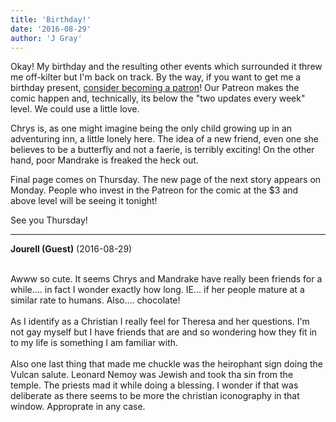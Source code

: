 ```yaml
---
title: 'Birthday!'
date: '2016-08-29'
author: 'J Gray'
---
```


<p>Okay! My birthday and the resulting other events which surrounded it threw me off-kilter but I'm back on track. By the way, if you want to get me a birthday present, <a href="https://www.patreon.com/user?u=452395" target="_blank">consider becoming a patron</a>! Our Patreon makes the comic happen and, technically, its below the "two updates every week" level. We could use a little love. </p><p>Chrys is, as one might imagine being the only child growing up in an adventuring inn, a little lonely here. The idea of a new friend, even one she believes to be a butterfly and not a faerie, is terribly exciting! On the other hand, poor Mandrake is freaked the heck out.</p><p>Final page comes on Thursday. The new page of the next story appears on Monday. People who invest in the Patreon for the comic at the $3 and above level will be seeing it tonight!</p><p>See you Thursday!</p>

---
**Jourell (Guest)** (2016-08-29)

<br> Awww so cute. It seems Chrys and Mandrake have really been friends for a while.... in fact I wonder exactly how long. IE... if her people mature at a similar rate to humans. Also.... chocolate! <br><br>As I identify as a Christian I really feel for Theresa and her questions. I'm not gay myself but I have friends that are and so wondering how they fit in to my life is something I am familiar with. <br><br>Also one last thing that made me chuckle was the heirophant sign doing the Vulcan salute. Leonard Nemoy was Jewish and took tha sin from the temple. The priests mad it while doing a blessing. I wonder if that was deliberate as there seems to be more the christian iconography in that window. Approprate in any case. <br>

